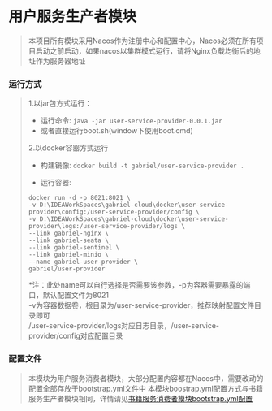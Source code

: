 # 用户服务生产者模块

> 本项目所有模块采用Nacos作为注册中心和配置中心，Nacos必须在所有项目启动之前启动，如果nacos以集群模式运行，请将Nginx负载均衡后的地址作为服务器地址

### 运行方式

> 1.以jar包方式运行：
>
>   * 运行命令: `java -jar user-service-provider-0.0.1.jar`
>   * 或者直接运行boot.sh(window下使用boot.cmd)
>
> 2.以docker容器方式运行
>
> * 构建镜像: `docker build -t gabriel/user-service-provider .`
>
> * 运行容器: 
> ```shell
> docker run -d -p 8021:8021 \
> -v D:\IDEAWorkSpaces\gabriel-cloud\docker\user-service-provider\config:/user-service-provider/config \
> -v D:\IDEAWorkSpaces\gabriel-cloud\docker\user-service-provider\logs:/user-service-provider/logs \
> --link gabriel-nginx \
> --link gabriel-seata \
> --link gabriel-sentinel \
> --link gabriel-minio \
> --name gabriel-user-provider \
> gabriel/user-provider
> ```
>
> *注：此处name可以自行选择是否需要该参数，-p为容器需要暴露的端口，默认配置文件为8021  
> -v为容器数据卷，根目录为/user-service-provider，推荐映射配置文件目录即可  
> /user-service-provider/logs对应日志目录，/user-service-provider/config对应配置目录
>

### 配置文件

> 本模块为用户服务消费者模块，大部分配置内容都在Nacos中，需要改动的配置全部存放于bootstrap.yml文件中
> 本模块boostrap.yml配置方式与书籍服务生产者模块相同，详情请见[书籍服务消费者模块bootstrap.yml配置](../book-service-consumer/README.md)